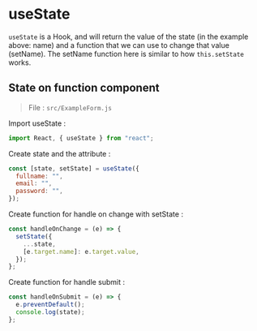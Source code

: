 # useState

`useState` is a Hook, and will return the value of the state (in the example above: name) and a function that we can use to change that value (setName). The setName function here is similar to how `this.setState` works.

## State on function component

> File : `src/ExampleForm.js`

Import useState :

```javascript
import React, { useState } from "react";
```

Create state and the attribute :

```javascript
const [state, setState] = useState({
  fullname: "",
  email: "",
  password: "",
});
```

Create function for handle on change with setState :

```javascript
const handleOnChange = (e) => {
  setState({
    ...state,
    [e.target.name]: e.target.value,
  });
};
```

Create function for handle submit :

```javascript
const handleOnSubmit = (e) => {
  e.preventDefault();
  console.log(state);
};
```
